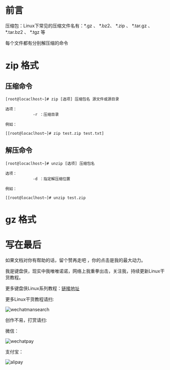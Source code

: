 # 前言

压缩包：Linux下常见的压缩文件名有：*.gz 、  *.bz2、 *.zip 、 *.tar.gz  、 *.tar.bz2  、 *.tgz  等

每个文件都有分别解压缩的命令

# zip 格式

## 压缩命令

```
[root@locaclhost~]# zip [选项] 压缩包名 源文件或源目录

选项：
            -r ：压缩目录

例如：

[[root@locaclhost~]# zip test.zip test.txt]
```

## 解压命令

```
[root@locaclhost~]# unzip [选项] 压缩包名 

选项：
            -d ：指定解压缩位置

例如：

[[root@locaclhost~]# unzip test.zip
```

# gz 格式



























# 写在最后

如果文档对你有帮助的话，留个赞再走吧 ，你的点击是我的最大动力。

我是键盘侠，现实中我唯唯诺诺，网络上我重拳出击，关注我，持续更新Linux干货教程。

更多键盘侠Linux系列教程：[链接地址](https://www.cnblogs.com/MrKeyboard/category/1786086.html)

更多Linux干货教程请扫:

![wechatmansearch](https://ylighgh.gitee.io/blogparkcdn/images/wechatmansearch.jpg)

创作不易，打赏请扫:

微信：

![wechatpay](https://ylighgh.gitee.io/blogparkcdn/images/wechatpay.png)

支付宝：

![alipay](https://ylighgh.gitee.io/blogparkcdn/images/alipay.png)